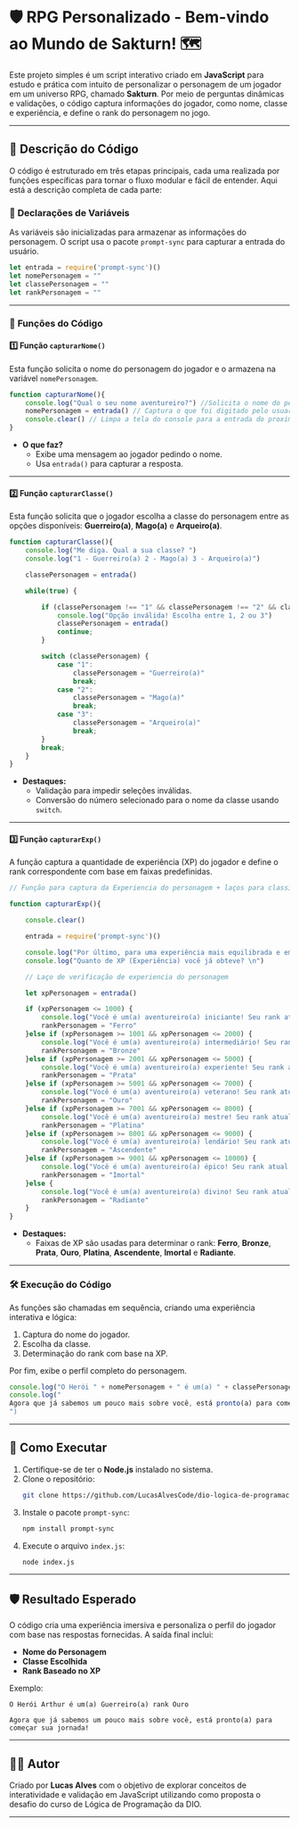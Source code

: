 
# 🛡️ RPG Personalizado - Bem-vindo ao Mundo de Sakturn! 🗺️

Este projeto simples é um script interativo criado em **JavaScript** para estudo e prática com intuito de personalizar o personagem de um jogador em um universo RPG, chamado **Sakturn**. Por meio de perguntas dinâmicas e validações, o código captura informações do jogador, como nome, classe e experiência, e define o rank do personagem no jogo.

---

## 📝 Descrição do Código  

O código é estruturado em três etapas principais, cada uma realizada por funções específicas para tornar o fluxo modular e fácil de entender. Aqui está a descrição completa de cada parte:

### 🔧 **Declarações de Variáveis**  

As variáveis são inicializadas para armazenar as informações do personagem. O script usa o pacote `prompt-sync` para capturar a entrada do usuário.  

```javascript
let entrada = require('prompt-sync')()
let nomePersonagem = ""
let classePersonagem = ""
let rankPersonagem = ""
```

---

### 🚀 **Funções do Código**  

#### 1️⃣ **Função `capturarNome()`**  

Esta função solicita o nome do personagem do jogador e o armazena na variável `nomePersonagem`.

```javascript
function capturarNome(){
    console.log("Qual o seu nome aventureiro?") //Solicita o nome do personagem ao usuario
    nomePersonagem = entrada() // Captura o que foi digitado pelo usuario e armazena na variável nomePersonagem
    console.clear() // Limpa a tela do console para a entrada do proximo comando
}
```

- **O que faz?**  
  - Exibe uma mensagem ao jogador pedindo o nome.  
  - Usa `entrada()` para capturar a resposta.  

---

#### 2️⃣ **Função `capturarClasse()`**  

Esta função solicita que o jogador escolha a classe do personagem entre as opções disponíveis: **Guerreiro(a)**, **Mago(a)** e **Arqueiro(a)**.  

```javascript
function capturarClasse(){
    console.log("Me diga. Qual a sua classe? ")
    console.log("1 - Guerreiro(a) 2 - Mago(a) 3 - Arqueiro(a)")

    classePersonagem = entrada()

    while(true) {

        if (classePersonagem !== "1" && classePersonagem !== "2" && classePersonagem !== "3") {
            console.log("Opção inválida! Escolha entre 1, 2 ou 3")
            classePersonagem = entrada()
            continue;
        }

        switch (classePersonagem) {
            case "1":
                classePersonagem = "Guerreiro(a)"
                break;
            case "2":
                classePersonagem = "Mago(a)"
                break;
            case "3":
                classePersonagem = "Arqueiro(a)"
                break;
        }
        break;       
    }
}
```

- **Destaques:**  
  - Validação para impedir seleções inválidas.  
  - Conversão do número selecionado para o nome da classe usando `switch`.  

---

#### 3️⃣ **Função `capturarExp()`**  

A função captura a quantidade de experiência (XP) do jogador e define o rank correspondente com base em faixas predefinidas.  

```javascript
// Função para captura da Experiencia do personagem + laços para classificação do rank a partir da EXP

function capturarExp(){

    console.clear()

    entrada = require('prompt-sync')()

    console.log("Por último, para uma experiência mais equilibrada e emocionante.\n")
    console.log("Quanto de XP (Experiência) você já obteve? \n")

    // Laço de verificação de experiencia do personagem

    let xpPersonagem = entrada()

    if (xpPersonagem <= 1000) {
        console.log("Você é um(a) aventureiro(a) iniciante! Seu rank atual é Ferro.")
        rankPersonagem = "Ferro"
    }else if (xpPersonagem >= 1001 && xpPersonagem <= 2000) {
        console.log("Você é um(a) aventureiro(a) intermediário! Seu rank atual é Bronze.")
        rankPersonagem = "Bronze"  
    }else if (xpPersonagem >= 2001 && xpPersonagem <= 5000) {
        console.log("Você é um(a) aventureiro(a) experiente! Seu rank atual é Prata.") 
        rankPersonagem = "Prata"
    }else if (xpPersonagem >= 5001 && xpPersonagem <= 7000) {
        console.log("Você é um(a) aventureiro(a) veterano! Seu rank atual é Ouro.")
        rankPersonagem = "Ouro"
    }else if (xpPersonagem >= 7001 && xpPersonagem <= 8000) {  
        console.log("Você é um(a) aventureiro(a) mestre! Seu rank atual é Platina.")
        rankPersonagem = "Platina"
    }else if (xpPersonagem >= 8001 && xpPersonagem <= 9000) {
        console.log("Você é um(a) aventureiro(a) lendário! Seu rank atual é Ascendente.")
        rankPersonagem = "Ascendente"
    }else if (xpPersonagem >= 9001 && xpPersonagem <= 10000) {
        console.log("Você é um(a) aventureiro(a) épico! Seu rank atual é Imortal.")
        rankPersonagem = "Imortal"
    }else {
        console.log("Você é um(a) aventureiro(a) divino! Seu rank atual é Radiante.")
        rankPersonagem = "Radiante"
    }
}

```

- **Destaques:**  
  - Faixas de XP são usadas para determinar o rank: **Ferro**, **Bronze**, **Prata**, **Ouro**, **Platina**, **Ascendente**, **Imortal** e **Radiante**.  

---

### 🛠️ **Execução do Código**

As funções são chamadas em sequência, criando uma experiência interativa e lógica:  
1. Captura do nome do jogador.  
2. Escolha da classe.  
3. Determinação do rank com base na XP.  

Por fim, exibe o perfil completo do personagem.  

```javascript
console.log("O Herói " + nomePersonagem + " é um(a) " + classePersonagem + " rank " + rankPersonagem)
console.log("
Agora que já sabemos um pouco mais sobre você, está pronto(a) para começar sua jornada!
")
```

---

## 🚀 Como Executar  

1. Certifique-se de ter o **Node.js** instalado no sistema.  
2. Clone o repositório:  
   ```bash
   git clone https://github.com/LucasAlvesCode/dio-logica-de-programacao-desafio-felipao-1.git
   ```
3. Instale o pacote `prompt-sync`:  
   ```bash
   npm install prompt-sync
   ```
4. Execute o arquivo `index.js`:  
   ```bash
   node index.js
   ```

---

## 🛡️ Resultado Esperado  

O código cria uma experiência imersiva e personaliza o perfil do jogador com base nas respostas fornecidas. A saída final inclui:  
- **Nome do Personagem**  
- **Classe Escolhida**  
- **Rank Baseado no XP**  

Exemplo:  
```plaintext
O Herói Arthur é um(a) Guerreiro(a) rank Ouro

Agora que já sabemos um pouco mais sobre você, está pronto(a) para começar sua jornada!
```

---

## 👨‍💻 Autor  

Criado por **Lucas Alves** com o objetivo de explorar conceitos de interatividade e validação em JavaScript utilizando como proposta o desafio do curso de Lógica de Programação da DIO. 

---
